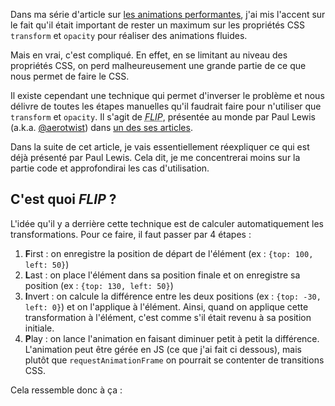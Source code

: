 Dans ma série d'article sur [les animations performantes](/tutoriels/des-animations-performantes-1/), j'ai mis l'accent sur le fait qu'il était important de rester un maximum sur les propriétés CSS `transform` et `opacity` pour réaliser des animations fluides.

Mais en vrai, c'est compliqué. En effet, en se limitant au niveau des propriétés CSS, on perd malheureusement une grande partie de ce que nous permet de faire le CSS.

Il existe cependant une technique qui permet d'inverser le problème et nous délivre de toutes les étapes manuelles qu'il faudrait faire pour n'utiliser que `transform` et `opacity`. Il s'agit de _<abbr tabIndex="-1" title="First, Last, Invert, Play">FLIP</abbr>_, présentée au monde par Paul Lewis (a.k.a. [@aerotwist](https://twitter.com/aerotwist)) dans [un des ses articles](https://aerotwist.com/blog/flip-your-animations/).

Dans la suite de cet article, je vais essentiellement réexpliquer ce qui est déjà présenté par Paul Lewis. Cela dit, je me concentrerai moins sur la partie code et approfondirai les cas d'utilisation.

## C'est quoi _FLIP_ ?

L'idée qu'il y a derrière cette technique est de calculer automatiquement les transformations. Pour ce faire, il faut passer par 4 étapes&nbsp;:

1. **F**irst&nbsp;: on enregistre la position de départ de l'élément (ex&nbsp;: `{top: 100, left: 50}`)
2. **L**ast&nbsp;: on place l'élément dans sa position finale et on enregistre sa position (ex&nbsp;: `{top: 130, left: 50}`)
3. **I**nvert&nbsp;: on calcule la différence entre les deux positions (ex&nbsp;: `{top: -30, left: 0}`) et on l'applique à l'élément. Ainsi, quand on applique cette transformation à l'élément, c'est comme s'il était revenu à sa position initiale.
4. **P**lay&nbsp;: on lance l'animation en faisant diminuer petit à petit la différence. L'animation peut être gérée en JS (ce que j'ai fait ci dessous), mais plutôt que `requestAnimationFrame` on pourrait se contenter de transitions CSS.

Cela ressemble donc à ça&nbsp;:
